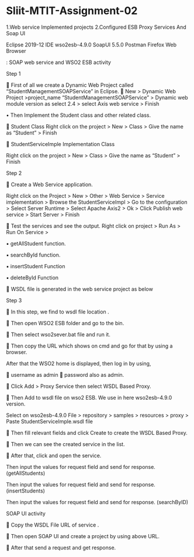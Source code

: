 # Sliit-MTIT-Assignment-02

1.Web service Implemented projects 
2.Configured ESB Proxy Services And Soap UI


Eclipse 2019-12 IDE
wso2esb-4.9.0
SoapUI 5.5.0
Postman
Firefox Web Browser


:    SOAP web service and WSO2 ESB activity 
 
Step 1 
 
	First of all we create a Dynamic Web Project called “StudentManagementSOAPService” in Eclipse. 
	New > Dynamic Web Project >project_name “StudentManagementSOAPService” > Dynamic web module version as select 2.4 > select Axis web service > Finish

 
 
 
  



•	Then Implement the Student class and other related class.



	Student Class 
Right click on the project > New > Class > Give the name as “Student” > Finish

 
 
 
 
 
	StudentServiceImple Implementation Class 

Right click on the project > New > Class > Give the name as “Student” > Finish

 




 
Step 2 

	Create a Web Service application. 

Right click on the Project > New > Other > Web Service > Service implementation > Browse the StudentServiceImpl > Go to the configuration > Select Server Runtime > Select Apache Axis2 > Ok > Click Publish web service > Start Server > Finish 

 

 



 

 


 

 

 


 


 Test the services and see the output. 
Right click on project > Run As > Run On Service > 
 

▪	getAllStudent function.
 
▪	searchById function.
 


▪	insertStudent Function
 
 
▪	deleteById Function
 
	WSDL file is generated in the web service project as below 

 
 
 

 
 
 
 
 
Step 3 
 
	In this step, we find to wsdl file location .
 
 
 
 
	Then open WSO2 ESB folder and go to the bin. 
 
	Then select wso2sever.bat file and run it. 
 
 
 
  
 







	Then copy the URL which shows on cmd and go for that by using a browser. 

 
  
After that the WSO2 home is displayed, then log in by using,

	username as admin
	password also as admin. 


 



	Click Add > Proxy Service then select WSDL Based Proxy.

 

	Then Add to wsdl file on wso2 ESB. We use in here wso2esb-4.9.0 version.

Select on wso2esb-4.9.0 File > repository > samples > resources > proxy > Paste StudentServiceImple.wsdl file

 



	Then fill relevant fields and click Create to create the WSDL Based Proxy.
 
	Then we can see the created service in the list. 


 

	After that, click and open the service. 
 


Then input the values for request field and send for response. (getAllStudents)
 


 

Then input the values for request field and send for response. (insertStudents)

 
 
Then input the values for request field and send for response. (searchByID)

  

 
 
 
SOAP UI activity 
 
	Copy the WSDL File URL of service .


 
 









	Then open SOAP UI and create a project by using above URL. 

 

 
 









	After that send a request and get response. 


 
 
 
  
 
 
 
 
 
 
 
 
 
 
 

 

 
























	 
